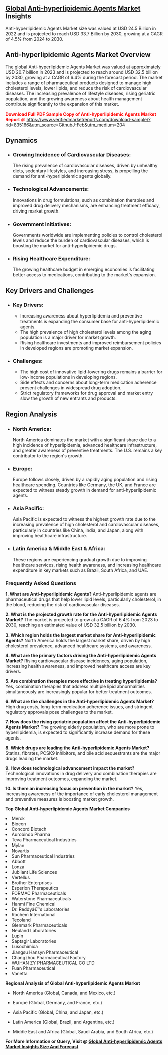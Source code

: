 <h2><a href="https://www.verifiedmarketreports.com/download-sample/?rid=835166&amp;utm_source=GithubJ&amp;utm_medium=204" target="_blank">Global Anti-hyperlipidemic Agents Market</a> Insights</h2><p>Anti-hyperlipidemic Agents Market size was valued at USD 24.5 Billion in 2022 and is projected to reach USD 33.7 Billion by 2030, growing at a CAGR of 4.5% from 2024 to 2030.</p><p><h2>Anti-hyperlipidemic Agents Market Overview</h2> <p>The global Anti-hyperlipidemic Agents Market was valued at approximately USD 20.7 billion in 2023 and is projected to reach around USD 32.5 billion by 2030, growing at a CAGR of 6.4% during the forecast period. The market includes a range of pharmaceutical products designed to manage high cholesterol levels, lower lipids, and reduce the risk of cardiovascular diseases. The increasing prevalence of lifestyle diseases, rising geriatric population, and the growing awareness about health management contribute significantly to the expansion of this market.</p> <p><p><span class=""><span style="color: #ff0000;"><strong>Download Full PDF Sample Copy of Anti-hyperlipidemic Agents Market Report</strong> @ </span><a href="https://www.verifiedmarketreports.com/download-sample/?rid=835166&amp;utm_source=GithubJ-Feb&amp;utm_medium=204" target="_blank">https://www.verifiedmarketreports.com/download-sample/?rid=835166&amp;utm_source=GithubJ-Feb&amp;utm_medium=204</a></span></p></p> <h2>Dynamics</h2> <ul> <li><h3>Growing Incidence of Cardiovascular Diseases:</h3> The rising prevalence of cardiovascular diseases, driven by unhealthy diets, sedentary lifestyles, and increasing stress, is propelling the demand for anti-hyperlipidemic agents globally.</li> <li><h3>Technological Advancements:</h3> Innovations in drug formulations, such as combination therapies and improved drug delivery mechanisms, are enhancing treatment efficacy, driving market growth.</li> <li><h3>Government Initiatives:</h3> Governments worldwide are implementing policies to control cholesterol levels and reduce the burden of cardiovascular diseases, which is boosting the market for anti-hyperlipidemic drugs.</li> <li><h3>Rising Healthcare Expenditure:</h3> The growing healthcare budget in emerging economies is facilitating better access to medications, contributing to the market's expansion.</li> </ul> <h2>Key Drivers and Challenges</h2> <ul> <li><h3>Key Drivers:</h3> <ul> <li>Increasing awareness about hyperlipidemia and preventive treatments is expanding the consumer base for anti-hyperlipidemic agents.</li> <li>The high prevalence of high cholesterol levels among the aging population is a major driver for market growth.</li> <li>Rising healthcare investments and improved reimbursement policies in developed regions are promoting market expansion.</li> </ul> </li> <li><h3>Challenges:</h3> <ul> <li>The high cost of innovative lipid-lowering drugs remains a barrier for low-income populations in developing regions.</li> <li>Side effects and concerns about long-term medication adherence present challenges in widespread drug adoption.</li> <li>Strict regulatory frameworks for drug approval and market entry slow the growth of new entrants and products.</li> </ul> </li> </ul> <h2>Region Analysis</h2> <ul> <li><h3>North America:</h3> North America dominates the market with a significant share due to a high incidence of hyperlipidemia, advanced healthcare infrastructure, and greater awareness of preventive treatments. The U.S. remains a key contributor to the region's growth.</li> <li><h3>Europe:</h3> Europe follows closely, driven by a rapidly aging population and rising healthcare spending. Countries like Germany, the UK, and France are expected to witness steady growth in demand for anti-hyperlipidemic agents.</li> <li><h3>Asia Pacific:</h3> Asia Pacific is expected to witness the highest growth rate due to the increasing prevalence of high cholesterol and cardiovascular diseases, particularly in countries like China, India, and Japan, along with improving healthcare infrastructure.</li> <li><h3>Latin America & Middle East & Africa:</h3> These regions are experiencing gradual growth due to improving healthcare services, rising health awareness, and increasing healthcare expenditure in key markets such as Brazil, South Africa, and UAE.</li> </ul> <h3>Frequently Asked Questions</h3> <p><strong>1. What are Anti-hyperlipidemic Agents?</strong> Anti-hyperlipidemic agents are pharmaceutical drugs that help lower lipid levels, particularly cholesterol, in the blood, reducing the risk of cardiovascular diseases.</p> <p><strong>2. What is the projected growth rate for the Anti-hyperlipidemic Agents Market?</strong> The market is projected to grow at a CAGR of 6.4% from 2023 to 2030, reaching an estimated value of USD 32.5 billion by 2030.</p> <p><strong>3. Which region holds the largest market share for Anti-hyperlipidemic Agents?</strong> North America holds the largest market share, driven by high cholesterol prevalence, advanced healthcare systems, and awareness.</p> <p><strong>4. What are the primary factors driving the Anti-hyperlipidemic Agents Market?</strong> Rising cardiovascular disease incidences, aging population, increasing health awareness, and improved healthcare access are key drivers.</p> <p><strong>5. Are combination therapies more effective in treating hyperlipidemia?</strong> Yes, combination therapies that address multiple lipid abnormalities simultaneously are increasingly popular for better treatment outcomes.</p> <p><strong>6. What are the challenges in the Anti-hyperlipidemic Agents Market?</strong> High drug costs, long-term medication adherence issues, and stringent regulatory approvals pose challenges to the market.</p> <p><strong>7. How does the rising geriatric population affect the Anti-hyperlipidemic Agents Market?</strong> The growing elderly population, who are more prone to hyperlipidemia, is expected to significantly increase demand for these agents.</p> <p><strong>8. Which drugs are leading the Anti-hyperlipidemic Agents Market?</strong> Statins, fibrates, PCSK9 inhibitors, and bile acid sequestrants are the major drugs leading the market.</p> <p><strong>9. How does technological advancement impact the market?</strong> Technological innovations in drug delivery and combination therapies are improving treatment outcomes, expanding the market.</p> <p><strong>10. Is there an increasing focus on prevention in the market?</strong> Yes, increasing awareness of the importance of early cholesterol management and preventive measures is boosting market growth.</p> </p><p><strong>Top Global Anti-hyperlipidemic Agents Market Companies</strong></p><div data-test-id=""><p><li>Merck</li><li> Biocon</li><li> Concord Biotech</li><li> Aurobindo Pharma</li><li> Teva Pharmaceutical Industries</li><li> Mylan</li><li> Novartis</li><li> Sun Pharmaceutical Industries</li><li> Abbott</li><li> Lonza</li><li> Jubilant Life Sciences</li><li> Vertellus</li><li> Brother Enterprises</li><li> Esperion Therapeutics</li><li> FORMAC Pharmaceuticals</li><li> Waterstone Pharmaceuticals</li><li> Hanmi Fine Chemical</li><li> Dr. Reddyâ€™s Laboratories</li><li> Rochem International</li><li> Tecoland</li><li> Glenmark Pharmaceuticals</li><li> Neuland Laboratories</li><li> Lupin</li><li> Saptagir Laboratories</li><li> Lusochimica</li><li> Jiangsu Hansyn Pharmaceutical</li><li> Changzhou Pharmaceutical Factory</li><li> WUHAN ZY PHARMACEUTICAL CO LTD</li><li> Fuan Pharmaceutical</li><li> Vanetta</li></p><div><strong>Regional Analysis of&nbsp;Global Anti-hyperlipidemic Agents Market</strong></div><ul><li dir="ltr"><p dir="ltr">North America&nbsp;(Global, Canada, and Mexico, etc.)</p></li><li dir="ltr"><p dir="ltr">Europe (Global, Germany, and France, etc.)</p></li><li dir="ltr"><p dir="ltr">Asia Pacific&nbsp;(Global, China, and Japan, etc.)</p></li><li dir="ltr"><p dir="ltr">Latin America&nbsp;(Global, Brazil, and Argentina, etc.)</p></li><li dir="ltr">Middle East and Africa&nbsp;(Global, Saudi Arabia, and South Africa, etc.)</li></ul><p><strong>For More Information or Query, Visit @&nbsp;</strong><strong><a href="https://www.verifiedmarketreports.com/product/anti-hyperlipidemic-agents-market/?utm_source=GithubJ&amp;utm_medium=204" target="_blank">Global Anti-hyperlipidemic Agents Market Insights Size And Forecast</a></strong></p></div>
